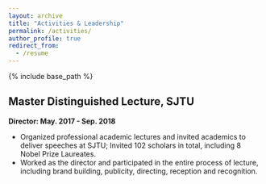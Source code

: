 ```yaml
---
layout: archive
title: "Activities & Leadership"
permalink: /activities/
author_profile: true
redirect_from:
  - /resume
---
```


{% include base_path %}

Master Distinguished Lecture, SJTU
------

**Director: May. 2017 - Sep. 2018**

* Organized professional academic lectures and invited academics to deliver speeches at SJTU; Invited 102 scholars in total, including 8 Nobel Prize Laureates.
* Worked as the director and participated in the entire process of lecture, including brand building, publicity, directing, reception and recognition.
